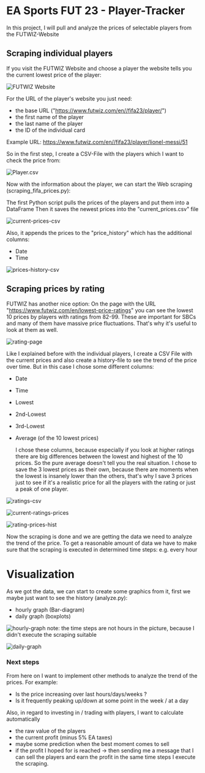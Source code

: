 # EA Sports FUT 23 - Player-Tracker
 In this project, I will pull and analyze the prices of selectable players from the FUTWIZ-Website

## Scraping individual players
If you visit the FUTWIZ Website and choose a player the website tells you the current lowest price of the player:

![FUTWIZ Website](futwiz-messi-page.PNG "FUTWIZ")

For the URL of the player's website you just need:
- the base URL ("https://www.futwiz.com/en//fifa23/player/")
- the first name of the player
- the last name of the player
- the ID of the individual card
  
Example URL: https://www.futwiz.com/en//fifa23/player/lionel-messi/51

So in the first step, I create a CSV-File with the players which I want to check the price from:

![Player.csv](player-file.PNG "Player file")

Now with the information about the player, we can start the Web scraping (scraping_fifa_prices.py):

The first Python script pulls the prices of the players and put them into a DataFrame
Then it saves the newest prices into the "current_prices.csv" file

![current-prices-csv](current-prices.png "Player price")

Also, it appends the prices to the "price_history" which has the additional columns:
- Date
- Time

![prices-history-csv](prices-history.png "Player history")
  

## Scraping prices by rating

FUTWIZ has another nice option:
On the page with the URL "https://www.futwiz.com/en/lowest-price-ratings" you can see the lowest 10 prices by players with ratings from 82-99. These are important for SBCs and many of them have massive price fluctuations. That's why it's useful to look at them as well.

![rating-page](rating-page.png "Rating prices")

Like I explained before with the individual players, I create a CSV File with the current prices and also create a history-file to see the trend of the price over time. But in this case I chose some different columns:
- Date
- Time
- Lowest
- 2nd-Lowest
- 3rd-Lowest
- Average (of the 10 lowest prices)

  I chose these columns, because especially if you look at higher ratings there are big differences between the lowest and highest of the 10 prices. So the pure average doesn't tell you the real situation. 
  I chose to save the 3 lowest prices as their own, because there are moments when the lowest is insanely lower than the others, that's why I save 3 prices just to see if it's a realistic price for all the players with the rating or just a peak of one player.

![ratings-csv](ratings-csv.png "Ratings")

![current-ratings-prices](current-rating-prices-csv.png "current prices by rating")

![rating-prices-hist](rating-prices-hist-csv.png "Ratings history")

  Now the scraping is done and we are getting the data we need to analyze the trend of the price.
To get a reasonable amount of data we have to make sure that the scraping is executed in determined time steps: e.g. every hour
 
# Visualization 

As we got the data, we can start to create some graphics from it, first we maybe just want to see the history (analyze.py):

- hourly graph (Bar-diagram)
- daily graph (boxplots)

![hourly-graph](hourly-graph.png "Hourly")
note: the time steps are not hours in the picture, because I didn't execute the scraping suitable

![daily-graph](daily-graph.png "Daily")

### Next steps

From here on I want to implement other methods to analyze the trend of the prices.
For example:
- Is the price increasing over last hours/days/weeks ?
- Is it frequently peaking up/down at some point in the week / at a day

Also, in regard to investing in / trading with players, I want to calculate automatically  
- the raw value of the players 
- the current profit (minus 5% EA taxes)
- maybe some prediction when the best moment comes to sell
- if the profit I hoped for is reached -> then sending me a message that I can sell the players and earn the profit
in the same time steps I execute the scraping.
